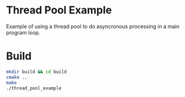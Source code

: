 # Thread Pool Example

Example of using a thread pool to do asyncronous processing in a main program loop.

# Build

```bash
mkdir build && cd build
cmake ..
make
./thread_pool_example
```

